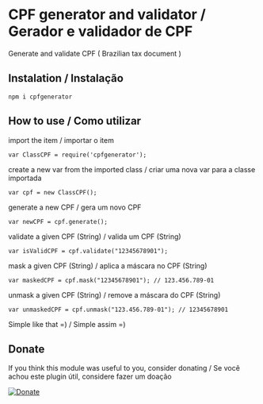 # CPF generator and validator / Gerador e validador de CPF

Generate and validate CPF ( Brazilian tax document )

## Instalation / Instalação

    npm i cpfgenerator

## How to use / Como utilizar

import the item / importar o item

    var ClassCPF = require('cpfgenerator');
 
create a new var from the imported class / criar uma nova var para a classe importada

    var cpf = new ClassCPF();

generate a new CPF / gera um novo CPF

    var newCPF = cpf.generate();

validate a given CPF (String) / valida um CPF (String)

    var isValidCPF = cpf.validate("12345678901");

mask a given CPF (String) / aplica a máscara no CPF (String)

    var maskedCPF = cpf.mask("12345678901"); // 123.456.789-01

unmask a given CPF (String) / remove a máscara do CPF (String)

    var unmaskedCPF = cpf.unmask("123.456.789-01"); // 12345678901


Simple like that =) / Simple assim =)

## Donate

If you think this module was useful to you, consider donating / Se você achou este plugin útil, considere fazer um doação

[![Donate](https://img.shields.io/badge/Donate-PayPal-green.svg)](h3nr1ke@gmail.com)
